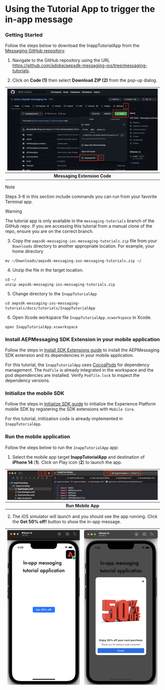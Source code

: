 # Using the Tutorial App to trigger the in-app message

### Getting Started

Follow the steps below to download the InappTutorialApp from the [Messaging GitHub repository](https://github.com/adobe/aepsdk-messaging-ios).

1. Navigate to the GitHub repository using the URL https://github.com/adobe/aepsdk-messaging-ios/tree/messaging-tutorials.

2. Click on **Code (1)** then select **Download ZIP (2)** from the pop-up dialog.

| ![Messaging Extension Code](assets/messaging-github-code.png?raw=true) |
| :---: |
| **Messaging Extension Code** |

> [!NOTE]
> Steps 3-6 in this section include commands you can run from your favorite Terminal app.

> [!WARNING]
> The tutorial app is only available in the `messaging-tutorials` branch of the GitHub repo. If you are accessing this tutorial from a manual clone of the repo, ensure you are on the correct branch.

3. Copy the `aepsdk-messaging-ios-messaging-tutorials.zip` file from your `Downloads` directory to another appropriate location. For example, your home directory

```
mv ~/Downloads/aepsdk-messaging-ios-messaging-tutorials.zip ~/
```

4. Unzip the file in the target location.

```
cd ~/
unzip aepsdk-messaging-ios-messaging-tutorials.zip
```

5. Change directory to the `InappTutorialApp`

```
cd aepsdk-messaging-ios-messaging-tutorials/docs/tutorials/InappTutorialApp
```

6. Open Xcode workspace file `InappTutorialApp.xcworkspace` in Xcode.

```
open InappTutorialApp.xcworkspace
```

### Install AEPMessaging SDK Extension in your mobile application

Follow the steps in [Install SDK Extensions guide](../getting-started/install-sdk-extensions.md) to install the AEPMessaging SDK extension and its dependencies in your mobile application.

For this tutorial, the `InappTutorialApp` uses [CocoaPods](https://guides.cocoapods.org/using/getting-started.html) for dependency management. The `Podfile` is already integrated in the workspace and the pod dependencies are installed. Verify `Podfile.lock` to inspect the dependency versions.

### Initialize the mobile SDK

Follow the steps in [Initialize SDK guide](../getting-started/init-sdk.md) to initialize the Experience Platform mobile SDK by registering the SDK extensions with `Mobile Core`.

For this tutorial, initlization code is already implemented in `InappTutorialApp`.

### Run the mobile application

Follow the steps below to run the `InappTutorialApp` app:

1. Select the mobile app target **InappTutorialApp** and destination of **iPhone 14** (**1**). Click on Play icon (**2**) to launch the app.

| ![Run Mobile App](assets/messaging-app-run.png?raw=true) |
| :---: |
| **Run Mobile App** |

2. The iOS simulator will launch and you should see the app running. Click the **Get 50% off!** button to show the in-app message.

|![Running App](assets/messaging-app-simulator.png?raw=true) | ![In-app message showing](assets/messaging-app-showing.png?raw=true) |
| :---------: | :---------: |
